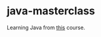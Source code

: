# java-masterclass
Learning Java from [this](https://www.udemy.com/course/java-the-complete-java-developer-course/) course.
